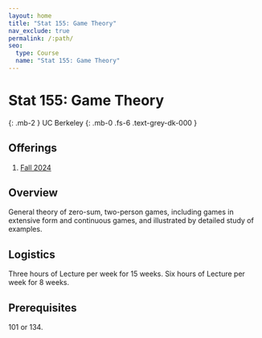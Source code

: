 ```yaml
---
layout: home
title: "Stat 155: Game Theory"
nav_exclude: true
permalink: /:path/
seo:
  type: Course
  name: "Stat 155: Game Theory"
---
```


# Stat 155: Game Theory
{: .mb-2 }
UC Berkeley
{: .mb-0 .fs-6 .text-grey-dk-000 }



## Offerings

1. [Fall 2024](fall-2024)




## Overview

General theory of zero-sum, two-person games, including games in extensive form and continuous games, and illustrated by detailed study of examples. 

## Logistics

Three hours of Lecture per week for 15 weeks.  Six hours of Lecture per week for 8 weeks.

## Prerequisites

101 or 134. 
